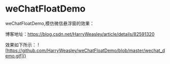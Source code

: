 # weChatFloatDemo
weChatFloatDemo,模仿微信悬浮窗的效果：

博客地址：https://blog.csdn.net/HarryWeasley/article/details/82591320

效果如下所示：
![https://github.com/HarryWeasley/weChatFloatDemo/blob/master/wechat_demo.gif]()<br>
